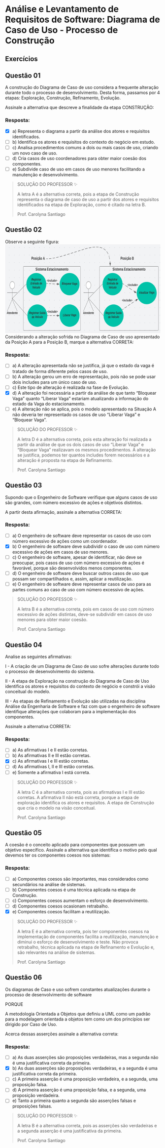 # Análise e Levantamento de Requisitos de Software: Diagrama de Caso de Uso - Processo de Construção

## Exercícios


## Questão 01 
A construção do Diagrama de Caso de uso considera a frequente alteração durante todo o processo de desenvolvimento.  Desta forma, passamos por 4 etapas: Exploração, Construção, Refinamento, Evolução.

Assinale a alternativa que descreve a finalidade da etapa CONSTRUÇÃO:

### Resposta:
- [x] a) Representa o diagrama a partir da análise dos atores e requisitos identificados.
- [ ] b) ​Identifica os atores e requisitos do contexto do negócio em estudo.
- [ ] c) Analisa procedimentos comuns a dois ou mais casos de uso, criando um novo caso de uso.
- [ ] d) ​Cria casos de uso coordenadores para obter maior coesão dos componentes.
- [ ] e) ​Subdivide caso de uso em casos de uso menores facilitando a manutenção e desenvolvimento.

> SOLUÇÃO DO PROFESSOR ✨
>
> A letra A é a alternativa correta, pois a etapa de Construção representa o diagrama de caso de uso a partir dos atores e requisitos identificados na etapa de Exploração, como é citado na letra B.​​
>
> Prof. Carolyna Santiago

## Questão 02 
Observe a seguinte figura:
<img src="./questao-02.png" />
Considerando a alteração sofrida no Diagrama de Caso de uso apresentado da Posição A para a Posição B, marque a alternativa CORRETA:

### Resposta:
- [ ] a) A alteração apresentada não se justifica, já que o estado da vaga é tratado de forma diferente pelos casos de uso.
- [ ] b) ​A alteração gerou um erro de representação, pois não se pode usar dois includes para um único caso de uso.
- [ ] c) ​Este tipo de alteração é realizada na fase de Evolução.
- [x] d) A alteração foi necessária a partir da análise de que tanto “Bloquear Vaga” quanto “Liberar Vaga” estariam atualizando a informação do estado da Vaga do estacionamento.
- [ ] e) ​A alteração não se aplica, pois o modelo apresentado na Situação A não deveria ter representado os casos de uso “Liberar Vaga” e “Bloquear Vaga”.

> SOLUÇÃO DO PROFESSOR ✨
>
> ​A letra D é a alternativa correta, pois esta alteração foi realizada a partir da análise de que os dois casos de uso “Liberar Vaga” e “Bloquear Vaga” realizavam os mesmos procedimentos. A alteração se justifica, podemos ter quantos includes forem necessários e a alteração é proposta na etapa de Refinamento.
>
> Prof. Carolyna Santiago



## Questão 03 
Supondo que o Engenheiro de Software verifique que alguns casos de uso são grandes, com número excessivo de ações e objetivos distintos.

A partir desta afirmação, assinale a alternativa CORRETA:

### Resposta:
- [ ] a) O engenheiro de software deve representar os casos de uso com número excessivo de ações como um coordenador.
- [x] b) ​O engenheiro de software deve subdividir o caso de uso com número excessivo de ações em casos de uso menores.​
- [ ] c) ​O engenheiro de software, apesar de identificar, não deve se preocupar, pois casos de uso com número excessivo de ações é favorável, porque são desenvolvidos menos componentes.
- [ ] d) ​O engenheiro de software deve buscar outros casos de uso que possam ser compartilhados e, assim, aplicar a reutilização.
- [ ] e) ​O engenheiro de software deve representar casos de uso para as partes comuns ao caso de uso com número excessivo de ações.

> SOLUÇÃO DO PROFESSOR ✨
>
> ​A letra B é a alternativa correta, pois em casos de uso com número excessivo de ações distintas, deve-se subdividir em casos de uso menores para obter maior coesão.
>
> Prof. Carolyna Santiago



## Questão 04 
Analise as seguintes afirmativas:

I - A criação de um Diagrama de Caso de uso sofre alterações durante todo o processo de desenvolvimento do sistema.

II - A etapa de Exploração na construção do Diagrama de Caso de Uso identifica os atores e requisitos do contexto de negócio e constrói a visão conceitual do modelo.

III - As etapas de Refinamento e Evolução são utilizadas na disciplina Análise da Engenharia de Software e faz com que o engenheiro de software identifique alterações que colaboram para a implementação dos componentes.

Assinale a alternativa CORRETA:

### Resposta:
- [ ] a) As afirmativas I e II estão corretas.
- [ ] b) ​As afirmativas II e III estão corretas.
- [x] c) ​As afirmativas I e III estão corretas.​
- [ ] d) As afirmativas I, II e III estão corretas.
- [ ] e) Somente a afirmativa I está correta.

> SOLUÇÃO DO PROFESSOR ✨
>
> ​A letra C é a alternativa correta, pois as afirmativas I e III estão corretas. A afirmativa II não está correta, porque a etapa de exploração identifica os atores e requisitos. A etapa de Construção que cria o modelo na visão conceitual.
>
> Prof. Carolyna Santiago



## Questão 05 

A coesão é o conceito aplicado para componentes que possuem um objetivo específico. Assinale a alternativa que identifica o motivo pelo qual devemos ter os componentes coesos nos sistemas:

### Resposta:
- [ ] a) Componentes coesos são importantes, mas considerados como secundários na análise de sistemas.
- [ ] b) ​Componentes coesos é uma técnica aplicada na etapa de Construção.
- [ ] c) ​Componentes coesos aumentam o esforço de desenvolvimento.
- [ ] d) ​Componentes coesos ocasionam retrabalho.
- [X] e) ​Componentes coesos facilitam a reutilização.

> SOLUÇÃO DO PROFESSOR ✨
>
> ​A letra E é a alternativa correta, pois ter componentes coesos na implementação de componentes facilita a reutilização, manutenção e diminui o esforço de desenvolvimento e teste. Não provoca retrabalho, técnica aplicada na etapa de Refinamento e Evolução e, são relevantes na análise de sistemas.
>
> Prof. Carolyna Santiago



## Questão 06 
Os diagramas de Caso e uso sofrem constantes atualizações durante  o processo de desenvolvimento de software

PORQUE

A metodologia Orientada a Objetos que definiu a UML como um padrão para a modelagem orientada a objetos tem como um dos princípios ser dirigido por Caso de Uso.

Acerca dessas asserções assinale a alternativa correta:

### Resposta:
- [ ] a) As duas asserções são proposições verdadeiras, mas a segunda não é uma justificativa correta da primeira.
- [x] b) ​As duas asserções são proposições verdadeiras, e a segunda é uma justificativa correta da primeira.
- [ ] c) A primeira asserção é uma proposição verdadeira, e a segunda, uma proposição falsa.
- [ ] d) ​A primeira asserção é uma proposição falsa, e a segunda, uma proposição verdadeira.
- [ ] e) ​Tanto a primeira quanto a segunda são asserções falsas e proposições falsas.

> SOLUÇÃO DO PROFESSOR ✨
>
> ​A letra B é a alternativa correta, pois as asserções são verdadeiras e a segunda asserção é uma justificativa da primeira.
>
> Prof. Carolyna Santiago
